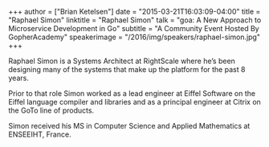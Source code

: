 +++
author = ["Brian Ketelsen"]
date = "2015-03-21T16:03:09-04:00"
title = "Raphael Simon"
linktitle = "Raphael Simon"
talk = "goa: A New Approach to Microservice Development in Go"
subtitle = "A Community Event Hosted By GopherAcademy"
speakerimage = "/2016/img/speakers/raphael-simon.jpg"
+++

Raphael Simon is a Systems Architect at RightScale where he’s been designing many of the systems that make up the platform for the past 8 years.

Prior to that role Simon worked as a lead engineer at Eiffel Software on the Eiffel language compiler and libraries and as a principal engineer at Citrix on the GoTo line of products.

Simon received his MS in Computer Science and Applied Mathematics at ENSEEIHT, France.